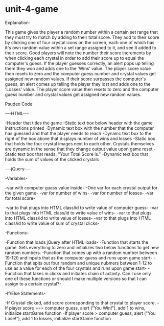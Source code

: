 # unit-4-game

Explanation:

This game gives the player a random number within a certain set range that they must try to match by adding to their total score. They add to their score by 
clicking one of four crystal icons on the screen, each one of which has it's own random value within a set range assigned to it, and see it added to their score. Good players will note the number their score increments by when clicking each crystal in order to add their score up to equal the computer's guess. If the player guesses correctly, an alert pops up telling them they won and adds one to the 'Wins' value. The player score value then resets to zero and the computer guess number and crystal values get assigned new random values. If their score surpasses the computer's guess, an alert comes up telling the player they lost and adds one to the 'Losses' value. The player score value then resets to zero and the computer guess number and crystal values get assigned new random values.




Psudeo Code

---HTML---

-Header that titles the game
-Static text box below header with the game instructions printed
-Dynamic text box with the number that the computer has guessed and that the player needs to reach
-Dynamc text box to the right of the box above that displays number of wins and losses
-Static box that holds the four crystal images next to each other. Crystals themselves are dynamic in the sense that they change output value upon game reset
-Static text box that reads, "Your Total Score Is."
-Dynamic text box that holds the sum of values of the clicked crystals


---jQuery---

-Variables-

-var with computer guess value inside-
-One var for each crystal output for the given game-
-var for number of wins-
-var for number of losses-
-var for total score-

-var to that plugs into HTML class/id to write value of computer guess-
-var to that plugs into HTML class/id to write value of wins-
-var to that plugs into HTML class/id to write value of losses-
-var to that plugs into HTML class/id to write value of sum of crystal clicks-

-Functions-

-Function that loads jQuery after HTML loads-
    -Function that starts the game. Sets everything to zero and initializes two below functions to get new random numbers.
        -Function that comes up with a random number between 19-120 and inputs that as the computer guess and runs upon game start-
        -Function that spits out four random and unique nubmers between 1-12 to use as a value for each of the four crystals and runs upon game start-
-Function that takes in clicks and initiates chain of activity. Can I use only one of these functions or should I make multiple versions so that I can assign to a certain crystal?-

-If/Else Statements-

-If Crystal clicked, add score corresponding to that crystal to player score.
-If player score === computer guess, alert ("You Win!"), add 1 to wins, initialize startGame function
-If player score > computer guess, alert ("You Lose!"), add 1 to losses, initialize startGame function